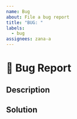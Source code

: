 ```yaml
---
name: Bug
about: File a bug report
title: "BUG: "
labels:
  - bug
assignees: zana-a
---
```


# **🐞 Bug Report**

## Description

## Solution
